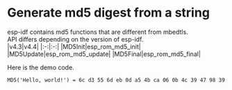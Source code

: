 # Generate md5 digest from a string

esp-idf contains md5 functions that are different from mbedtls.   
API differs depending on the version of esp-idf.   
|v4.3|v4.4|
|:-:|:-:|
|MD5Init|esp_rom_md5_init|
|MD5Update|esp_rom_md5_update|
|MD5Final|esp_rom_md5_final|

Here is the demo code.   

```
MD5('Hello, world!') = 6c d3 55 6d eb 0d a5 4b ca 06 0b 4c 39 47 98 39
```
